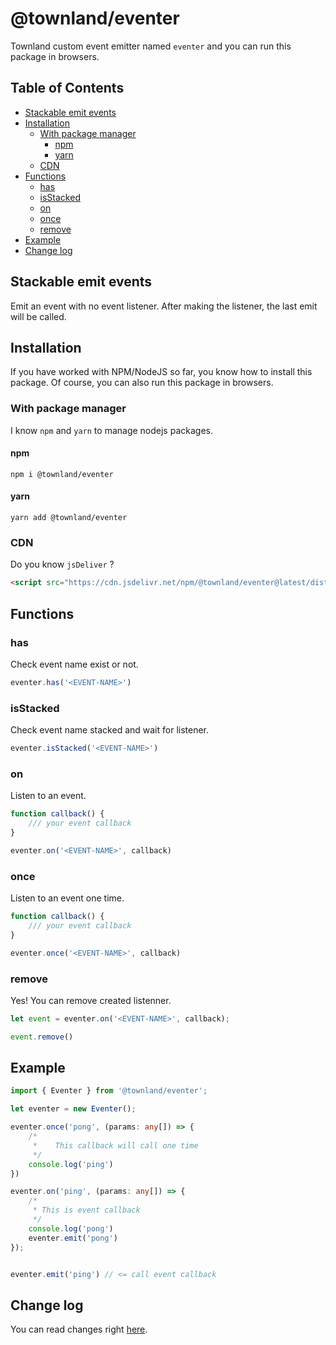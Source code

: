 # @townland/eventer
Townland custom event emitter named ```eventer``` and you can run this package in browsers.

## Table of Contents
- [Stackable emit events](#stackable-emit-events)
- [Installation](#installation)
    - [With package manager](#with-package-manager)
        - [npm](#npm)
        - [yarn](#yarn)
    - [CDN](#cdn)
- [Functions](#functions)
    - [has](#has)
    - [isStacked](#isstacked)
    - [on](#on)
    - [once](#once)
    - [remove](#remove)
- [Example](#example)
- [Change log](#change-log)

## Stackable emit events
Emit an event with no event listener. After making the listener, the last emit will be called.

## Installation
If you have worked with NPM/NodeJS so far, you know how to install this package. Of course, you can also run this package in browsers.

### With package manager
I know ```npm``` and ```yarn``` to manage nodejs packages.

#### npm
```
npm i @townland/eventer
```

#### yarn
```
yarn add @townland/eventer
```

### CDN
Do you know ```jsDeliver``` ?
```html
<script src="https://cdn.jsdelivr.net/npm/@townland/eventer@latest/dist/index.min.js"></script>
```

## Functions
### has
Check event name exist or not.

```typescript
eventer.has('<EVENT-NAME>') 
```

### isStacked
Check event name stacked and wait for listener.

```typescript
eventer.isStacked('<EVENT-NAME>')
```

### on
Listen to an event.

```typescript
function callback() {
    /// your event callback
}

eventer.on('<EVENT-NAME>', callback)
```

### once
Listen to an event one time.

```typescript
function callback() {
    /// your event callback
}

eventer.once('<EVENT-NAME>', callback)
```

### remove
Yes! You can remove created listenner.

```typescript
let event = eventer.on('<EVENT-NAME>', callback);

event.remove()
```

## Example
```typescript
import { Eventer } from '@townland/eventer';

let eventer = new Eventer();

eventer.once('pong', (params: any[]) => {
    /*
     *    This callback will call one time
     */
    console.log('ping')
})

eventer.on('ping', (params: any[]) => {
    /*
     * This is event callback
     */
    console.log('pong')
    eventer.emit('pong')
});


eventer.emit('ping') // <= call event callback
```

## Change log
You can read changes right [here](./CHANGELOG.md).